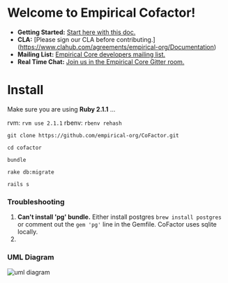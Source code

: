 # Welcome to Empirical Cofactor!

- **Getting Started:** [Start here with this doc.](https://github.com/empirical-org/Documentation/tree/master/Getting-Started) 
- **CLA:** [Please sign our CLA before contributing.] (https://www.clahub.com/agreements/empirical-org/Documentation)
- **Mailing List:** [Empirical Core developers mailing list.](https://groups.google.com/forum/#!forum/empirical-core)
- **Real Time Chat:** [Join us in the Empirical Core Gitter room.](https://gitter.im/empirical-org)

# Install


Make sure you are using __Ruby 2.1.1__ ...

rvm: `rvm use 2.1.1`
rbenv: `rbenv rehash`


```
git clone https://github.com/empirical-org/CoFactor.git
```
```
cd cofactor
```
```
bundle
```
```
rake db:migrate
```
```
rails s
```

### Troubleshooting

1. __Can't install 'pg' bundle.__ Either install postgres `brew install postgres` or comment out the `gem 'pg'` line in the Gemfile. CoFactor uses sqlite locally.
2. 

### UML Diagram

![uml diagram](http://i.imgur.com/zpTOUGb.png "Title")
